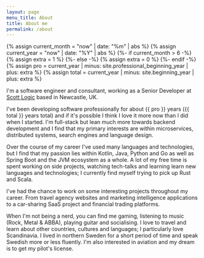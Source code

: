 ```yaml
---
layout: page
menu_title: About
title: About me
permalink: /about
---
```

{% assign current_month = "now" | date: "%m" | abs %}
{% assign current_year = "now" | date: "%Y" | abs %}
{%- if current_month > 6 -%}
{% assign extra = 1 %}
{%- else -%}
{% assign extra = 0 %}
{%- endif -%}
{% assign pro = current_year | minus: site.professional_beginning_year | plus: extra %}
{% assign total = current_year | minus: site.beginning_year | plus: extra %}

I'm a software engineer and consultant, working as a Senior Developer at [Scott Logic](https://www.scottlogic.com/) based in Newcastle, UK.

I've been developing software professionally for about {{ pro }} years ({{ total }} years total) and if it's possible I think I love it more now than I did when I started. I'm full-stack but lean much more towards backend development and I find that my primary interests are within microservices, distributed systems, search engines and language design.

Over the course of my career I've used many languages and technologies, but I find that my passion lies within Kotlin, Java, Python and Go as well as Spring Boot and the JVM ecosystem as a whole. A lot of my free time is spent working on side projects, watching tech-talks and learning learn new languages and technologies; I currently find myself trying to pick up Rust and Scala.

I've had the chance to work on some interesting projects throughout my career. From travel agency websites and marketing intelligence applications to a car-sharing SaaS project and financial trading platforms.

When I'm not being a nerd, you can find me gaming, listening to music (Rock, Metal & ABBA), playing guitar and socialising. I love to travel and learn about other countries, cultures and languages; I particularly love Scandinavia. I lived in northern Sweden for a short period of time and speak Swedish more or less fluently. I'm also interested in aviation and my dream is to get my pilot's license.

<!--

I love:
- Kotlin / Java / Spring Boot
- Python / Django
- Go

I have significant experience with:
- PHP / Laravel
- JavaScript / TypeScript / Node.js / Express
- Web tech (HTML, CSS, SASS, LESS etc.)

Frameworks I've used:
- Laravel, Code Igniter, Yii
- Django
- Flask
- Spring (Boot, Cloud, MVC, WebFlux)
- Struts 2, Quarkus


<!--I'm passionate about Java, Kotlin and Python (and interested in Go) but very much a polyglot programmer, having used significantly more languages during my time. I live and breathe virtually anything to do with software development but find that my interests primarily lie within microservices, distributed systems, search engines and learning new languages.

I've used many frameworks such as Spring, Django, Laravel and Express as well as frontend technologies such as React, Angular and Vue. I consider myself to be a full-stack developer but I lean much more towards the backend.

I'm a polyglot, full-stack developer with a strong preference towards back end with ~{{ professional_experience }} years professional (~{{ total_experience }} years total) experience.

I'm passionate about Kotlin, Java, Python and Go but I also have considerable experience using PHP, JavaScript, TypeScript and Groovy as well as the standard web technologies (HTML, CSS, SASS). I additionally have some exposure to C#, as well as minor experience with Visual Basic and C/C++ from when I just started out. In the future, I'd like to learn more about Scala and Rust.

Over my career, I've had the opportunity to work with many different frameworks including Laravel, Code Igniter, Yii, Spring (Boot, Cloud, MVC, WebFlux etc.), Django, Flask, Node.js and Express. I've also experimented a lot with Micronaut, Quarkus, Struts 2 and .NET Core. On the front end, I've used React and jQuery extensively, but I've also used Vue, AngularJS.

<!-- I've done my share of... DevOps (CI/CD, Docker etc.), AWS

## Interests
## Experience

Throughout my career I've worked on some interesting projects, from travel agency websites and marketing intelligence applications to car-sharing services and trading platforms in the financial sector.

Much of my working life has been spent building Laravel applications with PHP and doing a considerable amount of frontend JavaScript. However, during my time with Scott Logic and in my own time I've found time to explore a variety of different technologies such as C# and .NET, Go, backend JavaScript with Node.js, TypeScript with a deep-dive into the AWS ecosystem.

## Personal life


<!--Throughout my career I've worked on everything from travel agency websites and marketing intelligence applications to car-sharing and financial trading platforms.

A considerable portion of my career has been spent developing PHP applications with Laravel

Much of my working life has been spent building Laravel applications with PHP and doing a considerable amount of frontend JavaScript. However, during my time with Scott Logic and in my own time I've found time to explore a variety of different technologies such as C# and .NET, Go, backend JavaScript with Node.js, TypeScript with a deep-dive into the AWS ecosystem.

I've used many frameworks such as Spring, Django, Laravel and Express as well as frontend technologies such as React, Angular and Vue. I consider myself to be a full-stack developer but I lean much more towards the backend.

-->
